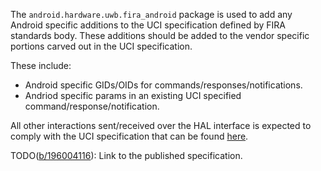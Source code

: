 The `android.hardware.uwb.fira_android` package is used to add any Android specific
additions to the UCI specification defined by FIRA standards body. These
additions should be added to the vendor specific portions carved out in the UCI
specification.

These include:
 - Android specific GIDs/OIDs for commands/responses/notifications.
 - Andriod specific params in an existing UCI specified command/response/notification.

All other interactions sent/received over the HAL interface is expected to
comply with the UCI specification that can be found [here](
https://groups.firaconsortium.org/wg/Technical/document/folder/127).

TODO([b/196004116](b/196004116)): Link to the published specification.

